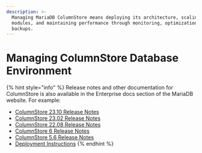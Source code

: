 ```yaml
---
description: >-
  Managing MariaDB ColumnStore means deploying its architecture, scaling
  modules, and maintaining performance through monitoring, optimization, and
  backups.
---
```


# Managing ColumnStore Database Environment

{% hint style="info" %}
Release notes and other documentation for ColumnStore is also available in the Enterprise docs section of the MariaDB website. For example:

* [ColumnStore 23.10 Release Notes](https://app.gitbook.com/s/aEnK0ZXmUbJzqQrTjFyb/columnstore/23.10)
* [ColumnStore 23.02 Release Notes](https://app.gitbook.com/s/aEnK0ZXmUbJzqQrTjFyb/columnstore/23.02)
* [ColumnStore 22.08 Release Notes](https://app.gitbook.com/s/aEnK0ZXmUbJzqQrTjFyb/columnstore/22.08)
* [ColumnStore 6 Release Notes](https://app.gitbook.com/s/aEnK0ZXmUbJzqQrTjFyb/columnstore/old-releases/mariadb-columnstore-6-release-notes)
* [ColumnStore 5.6 Release Notes](https://app.gitbook.com/s/aEnK0ZXmUbJzqQrTjFyb/columnstore/old-releases/mariadb-columnstore-5-6-release-notes)
* [Deployment Instructions](https://app.gitbook.com/s/SsmexDFPv2xG2OTyO5yV/server-management/install-and-upgrade-mariadb/deployment-general-installing-and-upgrading-instructions)
{% endhint %}
